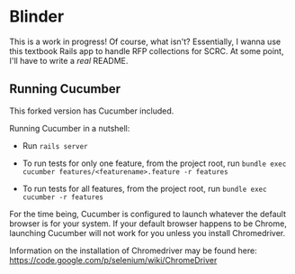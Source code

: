 # Blinder

This is a work in progress! Of course, what isn't? Essentially, I wanna use this textbook Rails app
to handle RFP collections for SCRC. At some point, I'll have to write a _real_ README.

## Running Cucumber

This forked version has Cucumber included.

Running Cucumber in a nutshell:

* Run `rails server`

* To run tests for only one feature, from the project root, run `bundle exec cucumber features/<featurename>.feature -r features`

* To run tests for all features, from the project root, run `bundle exec cucumber -r features`

For the time being, Cucumber is configured to launch whatever the default browser is for your system.
If your default browser happens to be Chrome, launching Cucumber will not work for you unless you install Chromedriver.

Information on the installation of Chromedriver may be found here:  https://code.google.com/p/selenium/wiki/ChromeDriver
